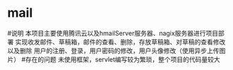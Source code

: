 # mail
#说明
本项目主要使用腾讯云以及hmailServer服务器、nagix服务器进行项目部署
实现收发邮件、草稿箱，邮件的查看、删除，存放草稿箱、对草稿的查看修改以及删除
用户的注册、登录，用户密码的修改，用户头像修改（使用异步上传图片）
#存在的问题
未使用框架，servlet编写较为繁琐，整个项目的代码量较大

